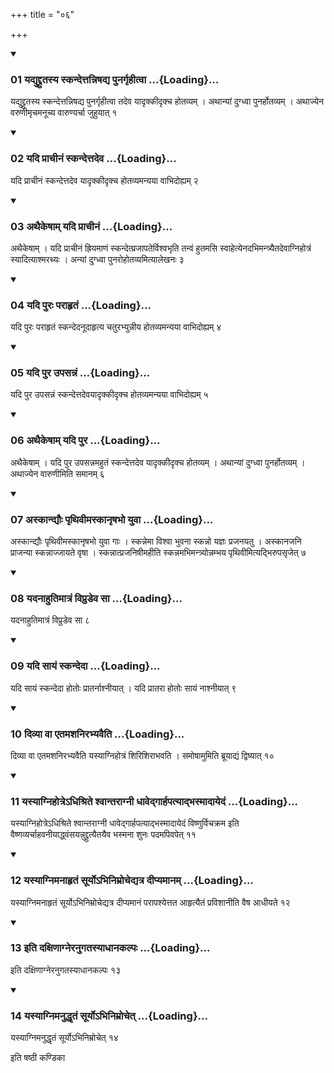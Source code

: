 +++
title = "०६"

+++

<div class="js_include" includetitle="true" newlevelforh1="3" unfilled="" url="/vedAH_yajuH/taittirIyam/sUtram/ApastambaH/shrautam/vishvAsa-prastutiH/09/06/01_yadyuddrutasya_skandettanniShadya_punargRhItvA.md">
<details open><summary><h3>01 यद्युद्द्रुतस्य स्कन्देत्तन्निषद्य पुनर्गृहीत्वा ...{Loading}...</h3></summary>

यद्युद्द्रुतस्य स्कन्देत्तन्निषद्य पुनर्गृहीत्वा तदेव यादृक्कीदृक्च होतव्यम् । अथान्यां दुग्ध्वा पुनर्होतव्यम् । अथाज्येन वरुणीमृचमनूच्य वारुण्यर्चा जुहुयात् १
</details>
</div>


<div class="js_include" includetitle="true" newlevelforh1="3" unfilled="" url="/vedAH_yajuH/taittirIyam/sUtram/ApastambaH/shrautam/vishvAsa-prastutiH/09/06/02_yadi_prAchInaM_skandettadeva.md">
<details open><summary><h3>02 यदि प्राचीनं स्कन्देत्तदेव ...{Loading}...</h3></summary>

यदि प्राचीनं स्कन्देत्तदेव यादृक्कीदृक्च होतव्यमन्यया वाभिदोह्यम् २
</details>
</div>


<div class="js_include" includetitle="true" newlevelforh1="3" unfilled="" url="/vedAH_yajuH/taittirIyam/sUtram/ApastambaH/shrautam/vishvAsa-prastutiH/09/06/03_athaikeShAm_yadi_prAchInaM.md">
<details open><summary><h3>03 अथैकेषाम् यदि प्राचीनं ...{Loading}...</h3></summary>

अथैकेषाम् । यदि प्राचीनं ह्रियमाणं स्कन्देत्प्रजापतेर्विश्वभृति तन्वं हुतमसि स्वाहेत्येनदभिमन्त्र्यैतदेवाग्निहोत्रं स्यादित्याश्मरथ्यः । अन्यां दुग्ध्वा पुनरोहोतव्यमित्यालेखनः ३
</details>
</div>


<div class="js_include" includetitle="true" newlevelforh1="3" unfilled="" url="/vedAH_yajuH/taittirIyam/sUtram/ApastambaH/shrautam/vishvAsa-prastutiH/09/06/04_yadi_puraH_parAhRtaM.md">
<details open><summary><h3>04 यदि पुरः पराहृतं ...{Loading}...</h3></summary>

यदि पुरः पराहृतं स्कन्देदनूदाहृत्य चतुरभ्युन्नीय होतव्यमन्यया वाभिदोह्यम् ४
</details>
</div>


<div class="js_include" includetitle="true" newlevelforh1="3" unfilled="" url="/vedAH_yajuH/taittirIyam/sUtram/ApastambaH/shrautam/vishvAsa-prastutiH/09/06/05_yadi_pura_upasannaM.md">
<details open><summary><h3>05 यदि पुर उपसन्नं ...{Loading}...</h3></summary>

यदि पुर उपसन्नं स्कन्देत्तदेवयादृक्कीदृक्च होतव्यमन्यया वाभिदोह्यम् ५
</details>
</div>


<div class="js_include" includetitle="true" newlevelforh1="3" unfilled="" url="/vedAH_yajuH/taittirIyam/sUtram/ApastambaH/shrautam/vishvAsa-prastutiH/09/06/06_athaikeShAm_yadi_pura.md">
<details open><summary><h3>06 अथैकेषाम् यदि पुर ...{Loading}...</h3></summary>

अथैकेषाम् । यदि पुर उपसन्नमहुतं स्कन्देत्तदेव यादृक्कीदृक्च होतव्यम् । अथान्यां दुग्ध्वा पुनर्होतव्यम् । अथाज्येन वारुणीमिति समानम् ६
</details>
</div>


<div class="js_include" includetitle="true" newlevelforh1="3" unfilled="" url="/vedAH_yajuH/taittirIyam/sUtram/ApastambaH/shrautam/vishvAsa-prastutiH/09/06/07_askAndyauH_pRthivImaskAnRShabho_yuvA.md">
<details open><summary><h3>07 अस्कान्द्यौः पृथिवीमस्कानृषभो युवा ...{Loading}...</h3></summary>

अस्कान्द्यौः पृथिवीमस्कानृषभो युवा गाः । स्कन्नेमा विश्वा भुवना स्कन्नो यज्ञः प्रजनयतु । अस्कानजनि प्राजन्या स्कन्नाज्जायते वृषा । स्कन्नात्प्रजनिषीमहीति स्कन्नमभिमन्त्र्योन्नम्भय पृथिवीमित्यद्भिरुपसृजेत् ७
</details>
</div>


<div class="js_include" includetitle="true" newlevelforh1="3" unfilled="" url="/vedAH_yajuH/taittirIyam/sUtram/ApastambaH/shrautam/vishvAsa-prastutiH/09/06/08_yadanAhutimAtraM_vipruDeva_sA.md">
<details open><summary><h3>08 यदनाहुतिमात्रं विप्रुडेव सा ...{Loading}...</h3></summary>

यदनाहुतिमात्रं विप्रुडेव सा ८
</details>
</div>


<div class="js_include" includetitle="true" newlevelforh1="3" unfilled="" url="/vedAH_yajuH/taittirIyam/sUtram/ApastambaH/shrautam/vishvAsa-prastutiH/09/06/09_yadi_sAyaM_skandedA.md">
<details open><summary><h3>09 यदि सायं स्कन्देदा ...{Loading}...</h3></summary>

यदि सायं स्कन्देदा होतोः प्रातर्नाश्नीयात् । यदि प्रातरा होतोः सायं नाश्नीयात् ९
</details>
</div>


<div class="js_include" includetitle="true" newlevelforh1="3" unfilled="" url="/vedAH_yajuH/taittirIyam/sUtram/ApastambaH/shrautam/vishvAsa-prastutiH/09/06/10_divyA_vA_etamashanirabhyavaiti.md">
<details open><summary><h3>10 दिव्या वा एतमशनिरभ्यवैति ...{Loading}...</h3></summary>

दिव्या वा एतमशनिरभ्यवैति यस्याग्निहोत्रं शिरिशिराभवति । समोषामुमिति ब्रूयाद्यं द्विष्यात् १०
</details>
</div>


<div class="js_include" includetitle="true" newlevelforh1="3" unfilled="" url="/vedAH_yajuH/taittirIyam/sUtram/ApastambaH/shrautam/vishvAsa-prastutiH/09/06/11_yasyAgnihotre-dhishrite_shvAntarAgnI_dhAvedgArhapatyAdbhasmAdAyedaM.md">
<details open><summary><h3>11 यस्याग्निहोत्रेऽधिश्रिते श्वान्तराग्नी धावेद्गार्हपत्याद्भस्मादायेदं ...{Loading}...</h3></summary>

यस्याग्निहोत्रेऽधिश्रिते श्वान्तराग्नी धावेद्गार्हपत्याद्भस्मादायेदं विष्णुर्विचक्रम इति वैष्णव्यर्चाहवनीयाद्ध्वंसयन्नुद्द्रुत्यैतयैव भस्मना शुनः पदमपिवपेत् ११
</details>
</div>


<div class="js_include" includetitle="true" newlevelforh1="3" unfilled="" url="/vedAH_yajuH/taittirIyam/sUtram/ApastambaH/shrautam/vishvAsa-prastutiH/09/06/12_yasyAgnimanAhRtaM_sUryo-bhinimrochedyatra_dIpyamAnam.md">
<details open><summary><h3>12 यस्याग्निमनाहृतं सूर्योऽभिनिम्रोचेद्यत्र दीप्यमानम् ...{Loading}...</h3></summary>

यस्याग्निमनाहृतं सूर्योऽभिनिम्रोचेद्यत्र दीप्यमानं परापश्येत्तत आहृत्यैतं प्रविशानीति वैष आधीयते १२
</details>
</div>


<div class="js_include" includetitle="true" newlevelforh1="3" unfilled="" url="/vedAH_yajuH/taittirIyam/sUtram/ApastambaH/shrautam/vishvAsa-prastutiH/09/06/13_iti_daxiNAgneranugatasyAdhAnakalpaH.md">
<details open><summary><h3>13 इति दक्षिणाग्नेरनुगतस्याधानकल्पः ...{Loading}...</h3></summary>

इति दक्षिणाग्नेरनुगतस्याधानकल्पः १३
</details>
</div>


<div class="js_include" includetitle="true" newlevelforh1="3" unfilled="" url="/vedAH_yajuH/taittirIyam/sUtram/ApastambaH/shrautam/vishvAsa-prastutiH/09/06/14_yasyAgnimanuddhRtaM_sUryo-bhinimrochet.md">
<details open><summary><h3>14 यस्याग्निमनुद्धृतं सूर्योऽभिनिम्रोचेत् ...{Loading}...</h3></summary>

यस्याग्निमनुद्धृतं सूर्योऽभिनिम्रोचेत् १४
</details>
</div>



  
इति षष्ठी कण्डिका 
